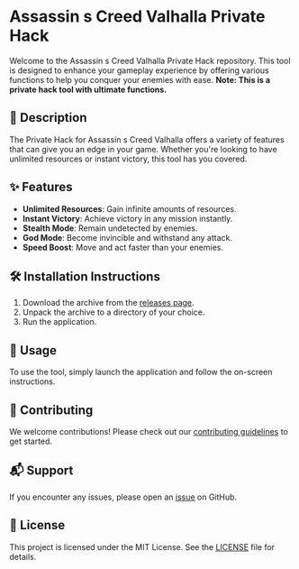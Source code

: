 
# Assassin s Creed Valhalla Private Hack

Welcome to the Assassin s Creed Valhalla Private Hack repository. This tool is designed to enhance your gameplay experience by offering various functions to help you conquer your enemies with ease. **Note: This is a private hack tool with ultimate functions.**

## 📜 Description

The Private Hack for Assassin s Creed Valhalla offers a variety of features that can give you an edge in your game. Whether you're looking to have unlimited resources or instant victory, this tool has you covered.

## ✨ Features

- **Unlimited Resources**: Gain infinite amounts of resources.
- **Instant Victory**: Achieve victory in any mission instantly.
- **Stealth Mode**: Remain undetected by enemies.
- **God Mode**: Become invincible and withstand any attack.
- **Speed Boost**: Move and act faster than your enemies.

## 🛠️ Installation Instructions

1. Download the archive from the [releases page](../../releases).
2. Unpack the archive to a directory of your choice.
3. Run the application.

## 🚀 Usage

To use the tool, simply launch the application and follow the on-screen instructions.

## 🤝 Contributing

We welcome contributions! Please check out our [contributing guidelines](../../issues) to get started.

## 📬 Support

If you encounter any issues, please open an [issue](../../issues) on GitHub.

## 📄 License

This project is licensed under the MIT License. See the [LICENSE](../../LICENSE) file for details.
